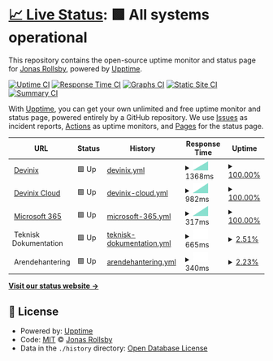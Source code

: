 # [📈 Live Status](https://jonasgithub.github.io/Upptime): <!--live status--> **🟩 All systems operational**

This repository contains the open-source uptime monitor and status page for [Jonas Rollsby](https://jonasgithub.github.io/Upptime), powered by [Upptime](https://github.com/upptime/upptime).

[![Uptime CI](https://github.com/koj-co/upptime/workflows/Uptime%20CI/badge.svg)](https://github.com/koj-co/upptime/actions?query=workflow%3A%22Uptime+CI%22)
[![Response Time CI](https://github.com/koj-co/upptime/workflows/Response%20Time%20CI/badge.svg)](https://github.com/koj-co/upptime/actions?query=workflow%3A%22Response+Time+CI%22)
[![Graphs CI](https://github.com/koj-co/upptime/workflows/Graphs%20CI/badge.svg)](https://github.com/koj-co/upptime/actions?query=workflow%3A%22Graphs+CI%22)
[![Static Site CI](https://github.com/koj-co/upptime/workflows/Static%20Site%20CI/badge.svg)](https://github.com/koj-co/upptime/actions?query=workflow%3A%22Static+Site+CI%22)
[![Summary CI](https://github.com/koj-co/upptime/workflows/Summary%20CI/badge.svg)](https://github.com/koj-co/upptime/actions?query=workflow%3A%22Summary+CI%22)

With [Upptime](https://upptime.js.org), you can get your own unlimited and free uptime monitor and status page, powered entirely by a GitHub repository. We use [Issues](https://github.com/jonasgithub/Upptime/issues) as incident reports, [Actions](https://github.com/jonasgithub/Upptime/actions) as uptime monitors, and [Pages](https://jonasgithub.github.io/Upptime) for the status page.

<!--start: status pages-->
<!-- This summary is generated by Upptime (https://github.com/upptime/upptime) -->
<!-- Do not edit this manually, your changes will be overwritten -->
<!-- prettier-ignore -->
| URL | Status | History | Response Time | Uptime |
| --- | ------ | ------- | ------------- | ------ |
| <img alt="" src="https://favicons.githubusercontent.com/www.devinix.se" height="13"> [Devinix](https://www.devinix.se) | 🟩 Up | [devinix.yml](https://github.com/jonasgithub/upptime/commits/master/history/devinix.yml) | <details><summary><img alt="Response time graph" src="./graphs/devinix/response-time-week.png" height="20"> 1368ms</summary><br><a href="https://jonasgithub.github.io/Upptime/history/devinix"><img alt="Response time 1368" src="https://img.shields.io/endpoint?url=https%3A%2F%2Fraw.githubusercontent.com%2Fjonasgithub%2Fupptime%2Fmaster%2Fapi%2Fdevinix%2Fresponse-time.json"></a><br><a href="https://jonasgithub.github.io/Upptime/history/devinix"><img alt="24-hour response time 1368" src="https://img.shields.io/endpoint?url=https%3A%2F%2Fraw.githubusercontent.com%2Fjonasgithub%2Fupptime%2Fmaster%2Fapi%2Fdevinix%2Fresponse-time-day.json"></a><br><a href="https://jonasgithub.github.io/Upptime/history/devinix"><img alt="7-day response time 1368" src="https://img.shields.io/endpoint?url=https%3A%2F%2Fraw.githubusercontent.com%2Fjonasgithub%2Fupptime%2Fmaster%2Fapi%2Fdevinix%2Fresponse-time-week.json"></a><br><a href="https://jonasgithub.github.io/Upptime/history/devinix"><img alt="30-day response time 1368" src="https://img.shields.io/endpoint?url=https%3A%2F%2Fraw.githubusercontent.com%2Fjonasgithub%2Fupptime%2Fmaster%2Fapi%2Fdevinix%2Fresponse-time-month.json"></a><br><a href="https://jonasgithub.github.io/Upptime/history/devinix"><img alt="1-year response time 1368" src="https://img.shields.io/endpoint?url=https%3A%2F%2Fraw.githubusercontent.com%2Fjonasgithub%2Fupptime%2Fmaster%2Fapi%2Fdevinix%2Fresponse-time-year.json"></a></details> | <details><summary><a href="https://jonasgithub.github.io/Upptime/history/devinix">100.00%</a></summary><a href="https://jonasgithub.github.io/Upptime/history/devinix"><img alt="All-time uptime 100.00%" src="https://img.shields.io/endpoint?url=https%3A%2F%2Fraw.githubusercontent.com%2Fjonasgithub%2Fupptime%2Fmaster%2Fapi%2Fdevinix%2Fuptime.json"></a><br><a href="https://jonasgithub.github.io/Upptime/history/devinix"><img alt="24-hour uptime 100.00%" src="https://img.shields.io/endpoint?url=https%3A%2F%2Fraw.githubusercontent.com%2Fjonasgithub%2Fupptime%2Fmaster%2Fapi%2Fdevinix%2Fuptime-day.json"></a><br><a href="https://jonasgithub.github.io/Upptime/history/devinix"><img alt="7-day uptime 100.00%" src="https://img.shields.io/endpoint?url=https%3A%2F%2Fraw.githubusercontent.com%2Fjonasgithub%2Fupptime%2Fmaster%2Fapi%2Fdevinix%2Fuptime-week.json"></a><br><a href="https://jonasgithub.github.io/Upptime/history/devinix"><img alt="30-day uptime 100.00%" src="https://img.shields.io/endpoint?url=https%3A%2F%2Fraw.githubusercontent.com%2Fjonasgithub%2Fupptime%2Fmaster%2Fapi%2Fdevinix%2Fuptime-month.json"></a><br><a href="https://jonasgithub.github.io/Upptime/history/devinix"><img alt="1-year uptime 100.00%" src="https://img.shields.io/endpoint?url=https%3A%2F%2Fraw.githubusercontent.com%2Fjonasgithub%2Fupptime%2Fmaster%2Fapi%2Fdevinix%2Fuptime-year.json"></a></details>
| <img alt="" src="https://favicons.githubusercontent.com/dvx.cloud" height="13"> [Devinix Cloud](https://dvx.cloud) | 🟩 Up | [devinix-cloud.yml](https://github.com/jonasgithub/upptime/commits/master/history/devinix-cloud.yml) | <details><summary><img alt="Response time graph" src="./graphs/devinix-cloud/response-time-week.png" height="20"> 982ms</summary><br><a href="https://jonasgithub.github.io/Upptime/history/devinix-cloud"><img alt="Response time 982" src="https://img.shields.io/endpoint?url=https%3A%2F%2Fraw.githubusercontent.com%2Fjonasgithub%2Fupptime%2Fmaster%2Fapi%2Fdevinix-cloud%2Fresponse-time.json"></a><br><a href="https://jonasgithub.github.io/Upptime/history/devinix-cloud"><img alt="24-hour response time 982" src="https://img.shields.io/endpoint?url=https%3A%2F%2Fraw.githubusercontent.com%2Fjonasgithub%2Fupptime%2Fmaster%2Fapi%2Fdevinix-cloud%2Fresponse-time-day.json"></a><br><a href="https://jonasgithub.github.io/Upptime/history/devinix-cloud"><img alt="7-day response time 982" src="https://img.shields.io/endpoint?url=https%3A%2F%2Fraw.githubusercontent.com%2Fjonasgithub%2Fupptime%2Fmaster%2Fapi%2Fdevinix-cloud%2Fresponse-time-week.json"></a><br><a href="https://jonasgithub.github.io/Upptime/history/devinix-cloud"><img alt="30-day response time 982" src="https://img.shields.io/endpoint?url=https%3A%2F%2Fraw.githubusercontent.com%2Fjonasgithub%2Fupptime%2Fmaster%2Fapi%2Fdevinix-cloud%2Fresponse-time-month.json"></a><br><a href="https://jonasgithub.github.io/Upptime/history/devinix-cloud"><img alt="1-year response time 982" src="https://img.shields.io/endpoint?url=https%3A%2F%2Fraw.githubusercontent.com%2Fjonasgithub%2Fupptime%2Fmaster%2Fapi%2Fdevinix-cloud%2Fresponse-time-year.json"></a></details> | <details><summary><a href="https://jonasgithub.github.io/Upptime/history/devinix-cloud">100.00%</a></summary><a href="https://jonasgithub.github.io/Upptime/history/devinix-cloud"><img alt="All-time uptime 100.00%" src="https://img.shields.io/endpoint?url=https%3A%2F%2Fraw.githubusercontent.com%2Fjonasgithub%2Fupptime%2Fmaster%2Fapi%2Fdevinix-cloud%2Fuptime.json"></a><br><a href="https://jonasgithub.github.io/Upptime/history/devinix-cloud"><img alt="24-hour uptime 100.00%" src="https://img.shields.io/endpoint?url=https%3A%2F%2Fraw.githubusercontent.com%2Fjonasgithub%2Fupptime%2Fmaster%2Fapi%2Fdevinix-cloud%2Fuptime-day.json"></a><br><a href="https://jonasgithub.github.io/Upptime/history/devinix-cloud"><img alt="7-day uptime 100.00%" src="https://img.shields.io/endpoint?url=https%3A%2F%2Fraw.githubusercontent.com%2Fjonasgithub%2Fupptime%2Fmaster%2Fapi%2Fdevinix-cloud%2Fuptime-week.json"></a><br><a href="https://jonasgithub.github.io/Upptime/history/devinix-cloud"><img alt="30-day uptime 100.00%" src="https://img.shields.io/endpoint?url=https%3A%2F%2Fraw.githubusercontent.com%2Fjonasgithub%2Fupptime%2Fmaster%2Fapi%2Fdevinix-cloud%2Fuptime-month.json"></a><br><a href="https://jonasgithub.github.io/Upptime/history/devinix-cloud"><img alt="1-year uptime 100.00%" src="https://img.shields.io/endpoint?url=https%3A%2F%2Fraw.githubusercontent.com%2Fjonasgithub%2Fupptime%2Fmaster%2Fapi%2Fdevinix-cloud%2Fuptime-year.json"></a></details>
| <img alt="" src="https://favicons.githubusercontent.com/outlook.office.com" height="13"> [Microsoft 365](https://outlook.office.com/owa/) | 🟩 Up | [microsoft-365.yml](https://github.com/jonasgithub/upptime/commits/master/history/microsoft-365.yml) | <details><summary><img alt="Response time graph" src="./graphs/microsoft-365/response-time-week.png" height="20"> 317ms</summary><br><a href="https://jonasgithub.github.io/Upptime/history/microsoft-365"><img alt="Response time 317" src="https://img.shields.io/endpoint?url=https%3A%2F%2Fraw.githubusercontent.com%2Fjonasgithub%2Fupptime%2Fmaster%2Fapi%2Fmicrosoft-365%2Fresponse-time.json"></a><br><a href="https://jonasgithub.github.io/Upptime/history/microsoft-365"><img alt="24-hour response time 317" src="https://img.shields.io/endpoint?url=https%3A%2F%2Fraw.githubusercontent.com%2Fjonasgithub%2Fupptime%2Fmaster%2Fapi%2Fmicrosoft-365%2Fresponse-time-day.json"></a><br><a href="https://jonasgithub.github.io/Upptime/history/microsoft-365"><img alt="7-day response time 317" src="https://img.shields.io/endpoint?url=https%3A%2F%2Fraw.githubusercontent.com%2Fjonasgithub%2Fupptime%2Fmaster%2Fapi%2Fmicrosoft-365%2Fresponse-time-week.json"></a><br><a href="https://jonasgithub.github.io/Upptime/history/microsoft-365"><img alt="30-day response time 317" src="https://img.shields.io/endpoint?url=https%3A%2F%2Fraw.githubusercontent.com%2Fjonasgithub%2Fupptime%2Fmaster%2Fapi%2Fmicrosoft-365%2Fresponse-time-month.json"></a><br><a href="https://jonasgithub.github.io/Upptime/history/microsoft-365"><img alt="1-year response time 317" src="https://img.shields.io/endpoint?url=https%3A%2F%2Fraw.githubusercontent.com%2Fjonasgithub%2Fupptime%2Fmaster%2Fapi%2Fmicrosoft-365%2Fresponse-time-year.json"></a></details> | <details><summary><a href="https://jonasgithub.github.io/Upptime/history/microsoft-365">100.00%</a></summary><a href="https://jonasgithub.github.io/Upptime/history/microsoft-365"><img alt="All-time uptime 100.00%" src="https://img.shields.io/endpoint?url=https%3A%2F%2Fraw.githubusercontent.com%2Fjonasgithub%2Fupptime%2Fmaster%2Fapi%2Fmicrosoft-365%2Fuptime.json"></a><br><a href="https://jonasgithub.github.io/Upptime/history/microsoft-365"><img alt="24-hour uptime 100.00%" src="https://img.shields.io/endpoint?url=https%3A%2F%2Fraw.githubusercontent.com%2Fjonasgithub%2Fupptime%2Fmaster%2Fapi%2Fmicrosoft-365%2Fuptime-day.json"></a><br><a href="https://jonasgithub.github.io/Upptime/history/microsoft-365"><img alt="7-day uptime 100.00%" src="https://img.shields.io/endpoint?url=https%3A%2F%2Fraw.githubusercontent.com%2Fjonasgithub%2Fupptime%2Fmaster%2Fapi%2Fmicrosoft-365%2Fuptime-week.json"></a><br><a href="https://jonasgithub.github.io/Upptime/history/microsoft-365"><img alt="30-day uptime 100.00%" src="https://img.shields.io/endpoint?url=https%3A%2F%2Fraw.githubusercontent.com%2Fjonasgithub%2Fupptime%2Fmaster%2Fapi%2Fmicrosoft-365%2Fuptime-month.json"></a><br><a href="https://jonasgithub.github.io/Upptime/history/microsoft-365"><img alt="1-year uptime 100.00%" src="https://img.shields.io/endpoint?url=https%3A%2F%2Fraw.githubusercontent.com%2Fjonasgithub%2Fupptime%2Fmaster%2Fapi%2Fmicrosoft-365%2Fuptime-year.json"></a></details>
| <img alt="" src="https://favicons.githubusercontent.com/null" height="13"> Teknisk Dokumentation | 🟩 Up | [teknisk-dokumentation.yml](https://github.com/jonasgithub/upptime/commits/master/history/teknisk-dokumentation.yml) | <details><summary><img alt="Response time graph" src="./graphs/teknisk-dokumentation/response-time-week.png" height="20"> 665ms</summary><br><a href="https://jonasgithub.github.io/Upptime/history/teknisk-dokumentation"><img alt="Response time 665" src="https://img.shields.io/endpoint?url=https%3A%2F%2Fraw.githubusercontent.com%2Fjonasgithub%2Fupptime%2Fmaster%2Fapi%2Fteknisk-dokumentation%2Fresponse-time.json"></a><br><a href="https://jonasgithub.github.io/Upptime/history/teknisk-dokumentation"><img alt="24-hour response time 665" src="https://img.shields.io/endpoint?url=https%3A%2F%2Fraw.githubusercontent.com%2Fjonasgithub%2Fupptime%2Fmaster%2Fapi%2Fteknisk-dokumentation%2Fresponse-time-day.json"></a><br><a href="https://jonasgithub.github.io/Upptime/history/teknisk-dokumentation"><img alt="7-day response time 665" src="https://img.shields.io/endpoint?url=https%3A%2F%2Fraw.githubusercontent.com%2Fjonasgithub%2Fupptime%2Fmaster%2Fapi%2Fteknisk-dokumentation%2Fresponse-time-week.json"></a><br><a href="https://jonasgithub.github.io/Upptime/history/teknisk-dokumentation"><img alt="30-day response time 665" src="https://img.shields.io/endpoint?url=https%3A%2F%2Fraw.githubusercontent.com%2Fjonasgithub%2Fupptime%2Fmaster%2Fapi%2Fteknisk-dokumentation%2Fresponse-time-month.json"></a><br><a href="https://jonasgithub.github.io/Upptime/history/teknisk-dokumentation"><img alt="1-year response time 665" src="https://img.shields.io/endpoint?url=https%3A%2F%2Fraw.githubusercontent.com%2Fjonasgithub%2Fupptime%2Fmaster%2Fapi%2Fteknisk-dokumentation%2Fresponse-time-year.json"></a></details> | <details><summary><a href="https://jonasgithub.github.io/Upptime/history/teknisk-dokumentation">2.51%</a></summary><a href="https://jonasgithub.github.io/Upptime/history/teknisk-dokumentation"><img alt="All-time uptime 2.51%" src="https://img.shields.io/endpoint?url=https%3A%2F%2Fraw.githubusercontent.com%2Fjonasgithub%2Fupptime%2Fmaster%2Fapi%2Fteknisk-dokumentation%2Fuptime.json"></a><br><a href="https://jonasgithub.github.io/Upptime/history/teknisk-dokumentation"><img alt="24-hour uptime 2.51%" src="https://img.shields.io/endpoint?url=https%3A%2F%2Fraw.githubusercontent.com%2Fjonasgithub%2Fupptime%2Fmaster%2Fapi%2Fteknisk-dokumentation%2Fuptime-day.json"></a><br><a href="https://jonasgithub.github.io/Upptime/history/teknisk-dokumentation"><img alt="7-day uptime 2.51%" src="https://img.shields.io/endpoint?url=https%3A%2F%2Fraw.githubusercontent.com%2Fjonasgithub%2Fupptime%2Fmaster%2Fapi%2Fteknisk-dokumentation%2Fuptime-week.json"></a><br><a href="https://jonasgithub.github.io/Upptime/history/teknisk-dokumentation"><img alt="30-day uptime 2.51%" src="https://img.shields.io/endpoint?url=https%3A%2F%2Fraw.githubusercontent.com%2Fjonasgithub%2Fupptime%2Fmaster%2Fapi%2Fteknisk-dokumentation%2Fuptime-month.json"></a><br><a href="https://jonasgithub.github.io/Upptime/history/teknisk-dokumentation"><img alt="1-year uptime 2.51%" src="https://img.shields.io/endpoint?url=https%3A%2F%2Fraw.githubusercontent.com%2Fjonasgithub%2Fupptime%2Fmaster%2Fapi%2Fteknisk-dokumentation%2Fuptime-year.json"></a></details>
| <img alt="" src="https://favicons.githubusercontent.com/null" height="13"> Arendehantering | 🟩 Up | [arendehantering.yml](https://github.com/jonasgithub/upptime/commits/master/history/arendehantering.yml) | <details><summary><img alt="Response time graph" src="./graphs/arendehantering/response-time-week.png" height="20"> 340ms</summary><br><a href="https://jonasgithub.github.io/Upptime/history/arendehantering"><img alt="Response time 340" src="https://img.shields.io/endpoint?url=https%3A%2F%2Fraw.githubusercontent.com%2Fjonasgithub%2Fupptime%2Fmaster%2Fapi%2Farendehantering%2Fresponse-time.json"></a><br><a href="https://jonasgithub.github.io/Upptime/history/arendehantering"><img alt="24-hour response time 340" src="https://img.shields.io/endpoint?url=https%3A%2F%2Fraw.githubusercontent.com%2Fjonasgithub%2Fupptime%2Fmaster%2Fapi%2Farendehantering%2Fresponse-time-day.json"></a><br><a href="https://jonasgithub.github.io/Upptime/history/arendehantering"><img alt="7-day response time 340" src="https://img.shields.io/endpoint?url=https%3A%2F%2Fraw.githubusercontent.com%2Fjonasgithub%2Fupptime%2Fmaster%2Fapi%2Farendehantering%2Fresponse-time-week.json"></a><br><a href="https://jonasgithub.github.io/Upptime/history/arendehantering"><img alt="30-day response time 340" src="https://img.shields.io/endpoint?url=https%3A%2F%2Fraw.githubusercontent.com%2Fjonasgithub%2Fupptime%2Fmaster%2Fapi%2Farendehantering%2Fresponse-time-month.json"></a><br><a href="https://jonasgithub.github.io/Upptime/history/arendehantering"><img alt="1-year response time 340" src="https://img.shields.io/endpoint?url=https%3A%2F%2Fraw.githubusercontent.com%2Fjonasgithub%2Fupptime%2Fmaster%2Fapi%2Farendehantering%2Fresponse-time-year.json"></a></details> | <details><summary><a href="https://jonasgithub.github.io/Upptime/history/arendehantering">2.23%</a></summary><a href="https://jonasgithub.github.io/Upptime/history/arendehantering"><img alt="All-time uptime 2.23%" src="https://img.shields.io/endpoint?url=https%3A%2F%2Fraw.githubusercontent.com%2Fjonasgithub%2Fupptime%2Fmaster%2Fapi%2Farendehantering%2Fuptime.json"></a><br><a href="https://jonasgithub.github.io/Upptime/history/arendehantering"><img alt="24-hour uptime 2.23%" src="https://img.shields.io/endpoint?url=https%3A%2F%2Fraw.githubusercontent.com%2Fjonasgithub%2Fupptime%2Fmaster%2Fapi%2Farendehantering%2Fuptime-day.json"></a><br><a href="https://jonasgithub.github.io/Upptime/history/arendehantering"><img alt="7-day uptime 2.23%" src="https://img.shields.io/endpoint?url=https%3A%2F%2Fraw.githubusercontent.com%2Fjonasgithub%2Fupptime%2Fmaster%2Fapi%2Farendehantering%2Fuptime-week.json"></a><br><a href="https://jonasgithub.github.io/Upptime/history/arendehantering"><img alt="30-day uptime 2.23%" src="https://img.shields.io/endpoint?url=https%3A%2F%2Fraw.githubusercontent.com%2Fjonasgithub%2Fupptime%2Fmaster%2Fapi%2Farendehantering%2Fuptime-month.json"></a><br><a href="https://jonasgithub.github.io/Upptime/history/arendehantering"><img alt="1-year uptime 2.23%" src="https://img.shields.io/endpoint?url=https%3A%2F%2Fraw.githubusercontent.com%2Fjonasgithub%2Fupptime%2Fmaster%2Fapi%2Farendehantering%2Fuptime-year.json"></a></details>

<!--end: status pages-->

[**Visit our status website →**](https://jonasgithub.github.io/Upptime)

## 📄 License

- Powered by: [Upptime](https://github.com/upptime/upptime)
- Code: [MIT](./LICENSE) © [Jonas Rollsby](https://jonasgithub.github.io/Upptime)
- Data in the `./history` directory: [Open Database License](https://opendatacommons.org/licenses/odbl/1-0/)
